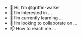 - 👋 Hi, I’m @griffin-walker
- 👀 I’m interested in ...
- 🌱 I’m currently learning ...
- 💞️ I’m looking to collaborate on ...
- 📫 How to reach me ...

<!---
griffin-walker/griffin-walker is a ✨ special ✨ repository because its `README.md` (this file) appears on your GitHub profile.
You can click the Preview link to take a look at your changes.
--->
